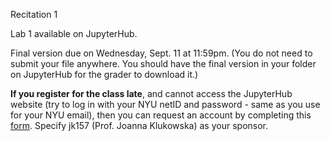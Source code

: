 
<div class="recitation">
<div class="column_date">
<p markdown="block">
Recitation 1 <br>
</p>
</div>

<div class="column_recitation">
<p markdown="block">

Lab 1 available on JupyterHub.

Final version due on Wednesday, Sept. 11 at 11:59pm. 
(You do not need to submit your file anywhere. You should have the final version
	in your folder on JupyterHub for the grader to download it.)

__If you register for the class late__, and cannot access the JupyterHub website
(try to log in with your NYU netID and password - same as you use for your NYU email),
then you can request an account by completing this [form](https://iiq.home.nyu.edu/identityiq).
Specify jk157 (Prof. Joanna Klukowska) as your sponsor.  

</p>
</div>

</div>
